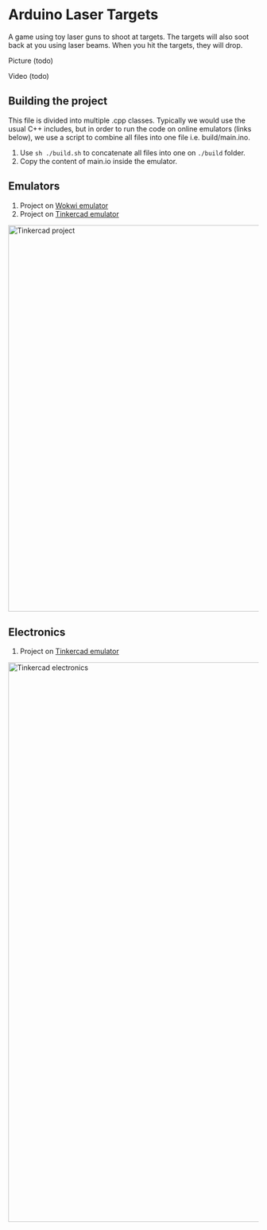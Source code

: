 # Arduino Laser Targets
A game using toy laser guns to shoot at targets. The targets will also soot back at you
using laser beams. When you hit the targets, they will drop.

Picture (todo)

Video (todo)

## Building the project
This file is divided into multiple .cpp classes.
Typically we would use the usual C++ includes, but in order to run the code on online
emulators (links below), we use a script to combine all files into one file i.e. build/main.ino.

1. Use `sh ./build.sh` to concatenate all files into one on `./build` folder.
1. Copy the content of main.io inside the emulator.

## Emulators
1. Project on [Wokwi emulator](https://wokwi.com/projects/353876404628899841)
1. Project on [Tinkercad emulator](https://www.tinkercad.com/things/30sClkF22Tl-copy-of-led-demo-with-classes/editel?tenant=circuits)

<img width="776" alt="Tinkercad project" src="https://user-images.githubusercontent.com/2162363/215312279-5ef01fd4-2fc6-4fd4-9c69-44b69fddefcc.png">

## Electronics
1. Project on [Tinkercad emulator](https://www.tinkercad.com/things/8t7ajQeRsDk-copy-of-astable-multivibrator-with-transistor/editel?tenant=circuits)

<img width="1124" alt="Tinkercad electronics" src="https://user-images.githubusercontent.com/2162363/215312438-251dfe73-0eaf-4d4a-b7e8-b2f36ff1289d.png">

